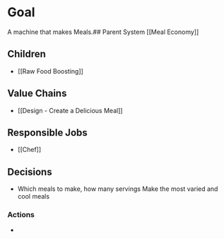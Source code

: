 # Goal
A machine that makes Meals.## Parent System
[[Meal Economy]]

## Children
- [[Raw Food Boosting]]

## Value Chains
- [[Design - Create a Delicious Meal]]
## Responsible Jobs
- [[Chef]]
## Decisions
- Which meals to make, how many servings
Make the most varied and cool meals
### Actions
- 

